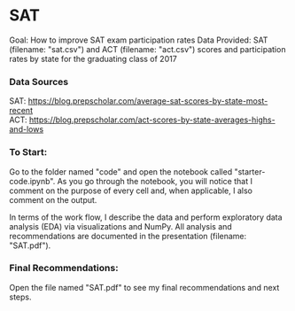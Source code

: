 # SAT
Goal: How to improve SAT exam participation rates
Data Provided: SAT (filename: "sat.csv") and ACT (filename: "act.csv") scores and participation rates by state for the graduating class of 2017

### Data Sources
SAT: https://blog.prepscholar.com/average-sat-scores-by-state-most-recent   
ACT: https://blog.prepscholar.com/act-scores-by-state-averages-highs-and-lows

### To Start:
Go to the folder named "code" and open the notebook called "starter-code.ipynb". As you go through the notebook, you will notice that I comment on the purpose of every cell and, when applicable, I also comment on the output. 

In terms of the work flow, I describe the data and perform exploratory data analysis (EDA) via visualizations and NumPy. All analysis and recommendations are documented in the presentation (filename: "SAT.pdf").

### Final Recommendations:
Open the file named "SAT.pdf" to see my final recommendations and next steps.
